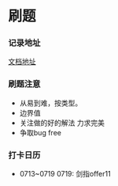 # 刷题
### 记录地址
[文档地址](https://rsnowing.github.io/leetcode/#/)

### 刷题注意
* 从易到难，按类型。
* 边界值
* 关注做的好的解法 力求完美
* 争取bug free

### 打卡日历
* 0713~0719
0719: 剑指offer11